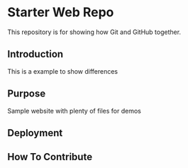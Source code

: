 # Starter Web Repo

This repository is for showing how Git and GitHub together.

## Introduction

This is a example to show differences

## Purpose

Sample website with plenty of files for demos

## Deployment

## How To Contribute
